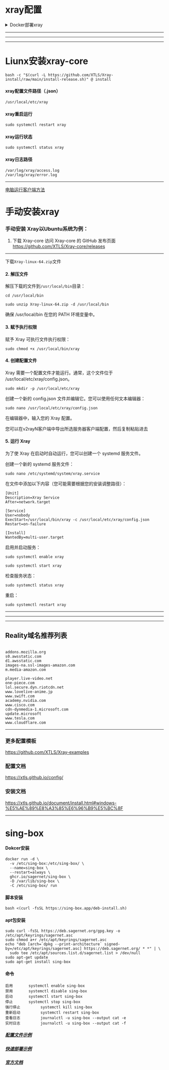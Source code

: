 # xray配置


<details>
<summary>Docker部署xray</summary>


### docker运行xray

创建配置文件`/etc/xray/config.json`

配置文件示例：
```
{
    "log": {
        "loglevel": "warning"
    },
    "inbounds": [
        {
            "listen": "0.0.0.0",
            "port": 8080,
            "protocol": "vmess",
            "settings": {
                "clients": [
                    {
                        "id": "d6fe7c7e-dc2d-4339-aadc-e15e4d1a97d8"
                    }
                ]
            },
            "streamSettings": {
                "network": "ws",
                "security": "none",
                "wsSettings": {
                    "path": "/dockerlnmp"
                }
            }
        }
    ],
    "outbounds": [
        {
            "protocol": "freedom",
            "tag": "direct"
        }
    ]
}
```

运行：

```
docker run -d -p 8080:8080 --name xray --restart=always -v /etc/xray:/etc/xray teddysun/xray
```

这里的端口要与配置文件里的入站端口相同

---
---


</details>


---

---

---


#  Liunx安装xray-core

```
bash -c "$(curl -L https://github.com/XTLS/Xray-install/raw/main/install-release.sh)" @ install
```


####  xray配置文件路径（.json）

```
/usr/local/etc/xray
```


####  xray重启运行

```
sudo systemctl restart xray
```


####  xray运行状态


```
sudo systemctl status xray
```


####  xray日志路径

```
/var/log/xray/access.log
/var/log/xray/error.log
```

---

[电脑运行客户端方法](https://xtls.github.io/document/level-0/ch08-xray-clients.html#_8-3-%E9%99%84%E5%8A%A0%E9%A2%98-1-%E5%9C%A8-pc-%E7%AB%AF%E6%89%8B%E5%B7%A5%E9%85%8D%E7%BD%AE-xray-core "PC端电脑运行xray客户端方法")

#  手动安装xray


###  手动安装 Xray以Ubuntu系统为例：

1. 下载 Xray-core
访问 Xray-core 的 GitHub 发布页面  https://github.com/XTLS/Xray-core/releases
----
下载```Xray-linux-64.zip```文件


####  2. 解压文件
解压下载的文件到```/usr/local/bin```目录：

```
cd /usr/local/bin
```
```
sudo unzip Xray-linux-64.zip -d /usr/local/bin
```
确保 /usr/local/bin 在您的 PATH 环境变量中。

####  3. 赋予执行权限
赋予 Xray 可执行文件执行权限：
```
sudo chmod +x /usr/local/bin/xray
```
####  4. 创建配置文件
Xray 需要一个配置文件才能运行。通常，这个文件位于 /usr/local/etc/xray/config.json。
```
sudo mkdir -p /usr/local/etc/xray
```
创建一个新的 config.json 文件并编辑它。您可以使用任何文本编辑器：
```
sudo nano /usr/local/etc/xray/config.json
```
在编辑器中，输入您的 Xray 配置。

您可以在v2rayN客户端中导出所选服务器客户端配置，然后复制粘贴进去


####  5. 运行 Xray

为了使 Xray 在启动时自动运行，您可以创建一个 systemd 服务文件。

创建一个新的 systemd 服务文件：
```
sudo nano /etc/systemd/system/xray.service
```
在文件中添加以下内容（您可能需要根据您的安装调整路径）：

```
[Unit]
Description=Xray Service
After=network.target

[Service]
User=nobody
ExecStart=/usr/local/bin/xray -c /usr/local/etc/xray/config.json
Restart=on-failure

[Install]
WantedBy=multi-user.target
```
启用并启动服务：
```
sudo systemctl enable xray
```
```
sudo systemctl start xray
```
检查服务状态：
```
sudo systemctl status xray
```
重启：
```
sudo systemctl restart xray
```

---
---
---
##  Reality域名推荐列表

```

addons.mozilla.org
s0.awsstatic.com
d1.awsstatic.com
images-na.ssl-images-amazon.com
m.media-amazon.com

player.live-video.net
one-piece.com
lol.secure.dyn.riotcdn.net
www.lovelive-anime.jp
www.swift.com
academy.nvidia.com
www.cisco.com
cdn-dynmedia-1.microsoft.com
update.microsoft
www.tesla.com
www.cloudflare.com

```
---
###  更多配置模板

https://github.com/XTLS/Xray-examples


###  配置文档

https://xtls.github.io/config/

### 安装文档

https://xtls.github.io/document/install.html#windows-%E5%AE%89%E8%A3%85%E6%96%B9%E5%BC%8F

---

# sing-box

#### Dokcer安装
```
docker run -d \
  -v /etc/sing-box:/etc/sing-box/ \
  --name=sing-box \
  --restart=always \
  ghcr.io/sagernet/sing-box \
  -D /var/lib/sing-box \
  -C /etc/sing-box/ run
```

#### 脚本安装
```
bash <(curl -fsSL https://sing-box.app/deb-install.sh)
```

#### apt包安装
```
sudo curl -fsSL https://deb.sagernet.org/gpg.key -o /etc/apt/keyrings/sagernet.asc
sudo chmod a+r /etc/apt/keyrings/sagernet.asc
echo "deb [arch=`dpkg --print-architecture` signed-by=/etc/apt/keyrings/sagernet.asc] https://deb.sagernet.org/ * *" | \
  sudo tee /etc/apt/sources.list.d/sagernet.list > /dev/null
sudo apt-get update
sudo apt-get install sing-box
```

#### 命令
```
启用	     systemctl enable sing-box
禁用	     systemctl disable sing-box
启动	     systemctl start sing-box
停止	     systemctl stop sing-box
强行停止	     systemctl kill sing-box
重新启动	     systemctl restart sing-box
查看日志	     journalctl -u sing-box --output cat -e
实时日志	     journalctl -u sing-box --output cat -f
```

##### [配置文件示例](https://github.com/chika0801/sing-box-examples)   

##### [快速部署示例](https://lala.im/8949.html)

##### [官方文档](https://sing-box.sagernet.org/zh/configuration/)

